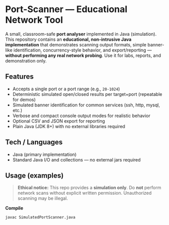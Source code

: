 # Port-Scanner — Educational Network Tool

A small, classroom-safe **port analyser** implemented in Java (simulation).  
This repository contains an **educational, non-intrusive Java implementation** that demonstrates scanning output formats, simple banner-like identification, concurrency-style behavior, and export/reporting — **without performing any real network probing**. Use it for labs, reports, and demonstration only.

## Features
- Accepts a single port or a port range (e.g., `20-1024`)  
- Deterministic simulated open/closed results per target+port (repeatable for demos)  
- Simulated banner identification for common services (ssh, http, mysql, etc.)  
- Verbose and compact console output modes for realistic behavior  
- Optional CSV and JSON export for reporting  
- Plain Java (JDK 8+) with no external libraries required

## Tech / Languages
- Java (primary implementation)  
- Standard Java I/O and collections — no external jars required

## Usage (examples)
> **Ethical notice:** This repo provides a **simulation only**. Do **not** perform network scans without explicit written permission. Unauthorized scanning may be illegal.

**Compile**
```bash
javac SimulatedPortScanner.java

